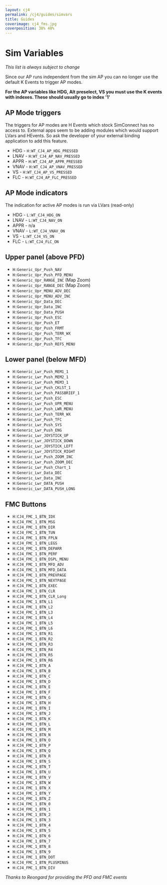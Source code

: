 ```yaml
---
layout: cj4
permalink: /cj4/guides/simvars
title: Guides
coverimage: cj4_fms.jpg
coverposition: 38% 48%
---
```

# Sim Variables
_This list is always subject to change_

Since our AP runs independent from the sim AP you can no longer use the default K Events to trigger AP modes.

**For the AP variables like HDG, Alt preselect, VS you must use the K events with indexes. These should usually go to index '1'**

## AP Mode triggers
The triggers for AP modes are H Events which stock SimConnect has no access to. External apps seem to be adding modules which would support LVars and HEvents. So ask the developer of your external binding application to add this feature.

* HDG - `H:WT_CJ4_AP_HDG_PRESSED`
* LNAV - `H:WT_CJ4_AP_NAV_PRESSED`
* APPR - `H:WT_CJ4_AP_APPR_PRESSED`
* VNAV - `H:WT_CJ4_AP_VNAV_PRESSED`
* VS - `H:WT_CJ4_AP_VS_PRESSED`
* FLC - `H:WT_CJ4_AP_FLC_PRESSED`

## AP Mode indicators
The indication for active AP modes is run via LVars (read-only)

* HDG - `L:WT_CJ4_HDG_ON`
* LNAV - `L:WT_CJ4_NAV_ON`
* APPR - n/a
* VNAV - `L:WT_CJ4_VNAV_ON`
* VS - `L:WT_CJ4_VS_ON`
* FLC - `L:WT_CJ4_FLC_ON`

## Upper panel (above PFD)
* `H:Generic_Upr_Push_NAV`
* `H:Generic_Upr_Push_PFD_MENU`
* `H:Generic_Upr_RANGE_INC` (Map Zoom)
* `H:Generic_Upr_RANGE_DEC` (Map Zoom)
* `H:Generic_Upr_MENU_ADV_DEC`
* `H:Generic_Upr_MENU_ADV_INC`
* `H:Generic_Upr_Data_DEC`
* `H:Generic_Upr_Data_INC`
* `H:Generic_Upr_Data_PUSH`
* `H:Generic_Upr_Push_ESC`
* `H:Generic_Upr_Push_ET`
* `H:Generic_Upr_Push_FRMT`
* `H:Generic_Upr_Push_TERR_WX`
* `H:Generic_Upr_Push_TFC`
* `H:Generic_Upr_Push_REFS_MENU`

## Lower panel (below MFD)
* `H:Generic_Lwr_Push_MEM1_1`
* `H:Generic_Lwr_Push_MEM2_1`
* `H:Generic_Lwr_Push_MEM3_1`
* `H:Generic_Lwr_Push_CKLST_1`
* `H:Generic_Lwr_Push_PASSBRIEF_1`
* `H:Generic_Lwr_Push_ESC`
* `H:Generic_Lwr_Push_UPR_MENU`
* `H:Generic_Lwr_Push_LWR_MENU`
* `H:Generic_Lwr_Push_TERR_WX`
* `H:Generic_Lwr_Push_TFC`
* `H:Generic_Lwr_Push_SYS`
* `H:Generic_Lwr_Push_ENG`
* `H:Generic_Lwr_JOYSTICK_UP`
* `H:Generic_Lwr_JOYSTICK_DOWN`
* `H:Generic_Lwr_JOYSTICK_LEFT`
* `H:Generic_Lwr_JOYSTICK_RIGHT`
* `H:Generic_Lwr_Push_ZOOM_INC`
* `H:Generic_Lwr_Push_ZOOM_DEC`
* `H:Generic_Lwr_Push_Chart_1`
* `H:Generic_Lwr_Data_DEC`
* `H:Generic_Lwr_Data_INC`
* `H:Generic_Lwr_DATA_PUSH`
* `H:Generic_Lwr_DATA_PUSH_LONG`

## FMC Buttons
* `H:CJ4_FMC_1_BTN_IDX`
* `H:CJ4_FMC_1_BTN_MSG`
* `H:CJ4_FMC_1_BTN_DIR`
* `H:CJ4_FMC_1_BTN_TUN`
* `H:CJ4_FMC_1_BTN_FPLN`
* `H:CJ4_FMC_1_BTN_LEGS`
* `H:CJ4_FMC_1_BTN_DEPARR`
* `H:CJ4_FMC_1_BTN_PERF`
* `H:CJ4_FMC_1_BTN_DSPL_MENU`
* `H:CJ4_FMC_1_BTN_MFD_ADV`
* `H:CJ4_FMC_1_BTN_MFD_DATA`
* `H:CJ4_FMC_1_BTN_PREVPAGE`
* `H:CJ4_FMC_1_BTN_NEXTPAGE`
* `H:CJ4_FMC_1_BTN_EXEC`
* `H:CJ4_FMC_1_BTN_CLR`
* `H:CJ4_FMC_1_BTN_CLR_Long`
* `H:CJ4_FMC_1_BTN_L1`
* `H:CJ4_FMC_1_BTN_L2`
* `H:CJ4_FMC_1_BTN_L3`
* `H:CJ4_FMC_1_BTN_L4`
* `H:CJ4_FMC_1_BTN_L5`
* `H:CJ4_FMC_1_BTN_L6`
* `H:CJ4_FMC_1_BTN_R1`
* `H:CJ4_FMC_1_BTN_R2`
* `H:CJ4_FMC_1_BTN_R3`
* `H:CJ4_FMC_1_BTN_R4`
* `H:CJ4_FMC_1_BTN_R5`
* `H:CJ4_FMC_1_BTN_R6`
* `H:CJ4_FMC_1_BTN_A`
* `H:CJ4_FMC_1_BTN_B`
* `H:CJ4_FMC_1_BTN_C`
* `H:CJ4_FMC_1_BTN_D`
* `H:CJ4_FMC_1_BTN_E`
* `H:CJ4_FMC_1_BTN_F`
* `H:CJ4_FMC_1_BTN_G`
* `H:CJ4_FMC_1_BTN_H`
* `H:CJ4_FMC_1_BTN_I`
* `H:CJ4_FMC_1_BTN_J`
* `H:CJ4_FMC_1_BTN_K`
* `H:CJ4_FMC_1_BTN_L`
* `H:CJ4_FMC_1_BTN_M`
* `H:CJ4_FMC_1_BTN_N`
* `H:CJ4_FMC_1_BTN_O`
* `H:CJ4_FMC_1_BTN_P`
* `H:CJ4_FMC_1_BTN_Q`
* `H:CJ4_FMC_1_BTN_R`
* `H:CJ4_FMC_1_BTN_S`
* `H:CJ4_FMC_1_BTN_T`
* `H:CJ4_FMC_1_BTN_U`
* `H:CJ4_FMC_1_BTN_V`
* `H:CJ4_FMC_1_BTN_W`
* `H:CJ4_FMC_1_BTN_X`
* `H:CJ4_FMC_1_BTN_Y`
* `H:CJ4_FMC_1_BTN_Z`
* `H:CJ4_FMC_1_BTN_0`
* `H:CJ4_FMC_1_BTN_1`
* `H:CJ4_FMC_1_BTN_2`
* `H:CJ4_FMC_1_BTN_3`
* `H:CJ4_FMC_1_BTN_4`
* `H:CJ4_FMC_1_BTN_5`
* `H:CJ4_FMC_1_BTN_6`
* `H:CJ4_FMC_1_BTN_7`
* `H:CJ4_FMC_1_BTN_8`
* `H:CJ4_FMC_1_BTN_9`
* `H:CJ4_FMC_1_BTN_DOT`
* `H:CJ4_FMC_1_BTN_PLUSMINUS`
* `H:CJ4_FMC_1_BTN_DIV`

_Thanks to Reongard for providing the PFD and FMC events_